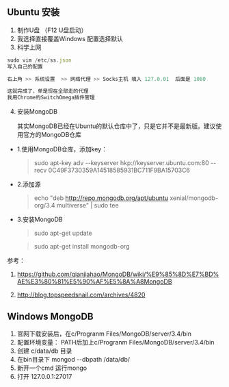 ## Ubuntu 安装

1. 制作U盘  （F12 U盘启动）
2. 我选择直接覆盖Windows 配置选择默认
3. 科学上网
```js
sudo vim /etc/ss.json
写入自己的配置

右上角 >> 系统设置  >> 网络代理 >> Socks主机 填入 127.0.01  后面是 1080 

这就完成了，单是现在全部走的代理
我用Chrome的SwitchOmega插件管理
```

4. 安装MongoDB

    其实MongoDB已经在Ubuntu的默认仓库中了，只是它并不是最新版。建议使用官方的MongoDB仓库
- 1.使用MongoDB仓库，添加key：

  > sudo apt-key adv --keyserver hkp://keyserver.ubuntu.com:80 --recv 0C49F3730359A14518585931BC711F9BA15703C6

- 2.添加源
  > echo "deb http://repo.mongodb.org/apt/ubuntu xenial/mongodb-org/3.4 multiverse" | sudo tee

- 3.安装MongoDB
  > sudo apt-get update

  > sudo apt-get install mongodb-org





参考：
1. https://github.com/qianjiahao/MongoDB/wiki/%E9%85%8D%E7%BD%AE%E3%80%81%E5%90%AF%E5%8A%A8MongoDB

1. http://blog.topspeedsnail.com/archives/4820

## Windows MongoDB

1. 官网下载安装后，在c/Progranm Files/MongoDB/server/3.4/bin
2. 配置环境变量： PATH后加上c/Progranm Files/MongoDB/server/3.4/bin
3. 创建 c/data/db 目录
4. 在bin目录下 mongod --dbpath /data/db/
5. 新开一个cmd 运行mongo
6. 打开 127.0.0.1:27017